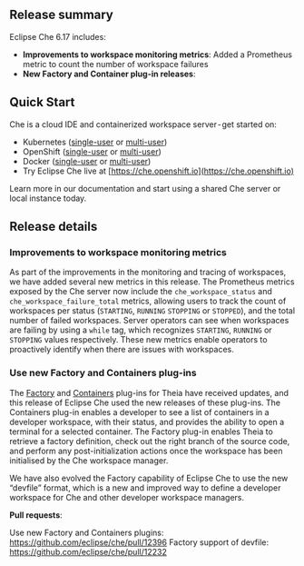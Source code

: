 ## Release summary

Eclipse Che 6.17 includes:

* **Improvements to workspace monitoring metrics**: Added a Prometheus metric to count the number of
workspace failures
* **New Factory and Container plug-in releases**: 

## Quick Start

Che is a cloud IDE and containerized workspace server - get started on:

* Kubernetes ([single-user](https://www.eclipse.org/che/docs/che-6/kubernetes-single-user.html) or [multi-user](https://www.eclipse.org/che/docs/che-6/kubernetes-multi-user.html))
* OpenShift ([single-user](https://www.eclipse.org/che/docs/che-6/openshift-single-user.html) or [multi-user](https://www.eclipse.org/che/docs/che-6/openshift-multi-user.html))
* Docker ([single-user](https://www.eclipse.org/che/docs/che-6/docker-single-user.html) or [multi-user](https://www.eclipse.org/che/docs/che-6/docker-multi-user.html))
* Try Eclipse Che live at [https://che.openshift.io](https://che.openshift.io)

Learn more in our documentation and start using a shared Che server or local instance today.

## Release details

### Improvements to workspace monitoring metrics

As part of the improvements in the monitoring and tracing of workspaces, we have added several new
metrics in this release. The Prometheus metrics exposed by the Che server now include the 
`che_workspace_status` and `che_workspace_failure_total` metrics, allowing users to track the count
of workspaces per status (`STARTING`, `RUNNING` `STOPPING` or `STOPPED`), and the total number of
failed workspaces. Server operators can see when workspaces are failing by using a `while` tag,
which recognizes `STARTING`, `RUNNING` or `STOPPING` values respectively. These new metrics enable
operators to proactively identify when there are issues with workspaces.

### Use new Factory and Containers plug-ins

The [Factory](https://github.com/eclipse/che-theia/tree/master/plugins/factory-plugin) and [Containers](https://github.com/eclipse/che-theia/tree/master/plugins/containers-plugin) plug-ins for Theia have received updates, and this release of Eclipse Che used the new releases of these plug-ins. The Containers plug-in enables a developer to see a list of containers in a developer workspace, with their status, and provides the ability to open a terminal for a selected container. The Factory plug-in enables Theia to retrieve a factory definition, check out the right branch of the source code, and perform any post-initialization actions once the workspace has been initialised by the Che workspace manager.

We have also evolved the Factory capability of Eclipse Che to use the new “devfile” format, which is a new and improved way to define a developer workspace for Che and other developer workspace managers.

**Pull requests**:

Use new Factory and Containers plugins: https://github.com/eclipse/che/pull/12396
Factory support of devfile: https://github.com/eclipse/che/pull/12232

